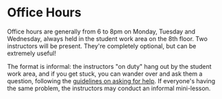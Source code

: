 # Office Hours

Office hours are generally from 6 to 8pm on Monday, Tuesday and Wednesday, always held in the student work area on the 8th floor. Two instructors will be present. They're completely optional, but can be extremely useful!

The format is informal: the instructors "on duty" hang out by the student work area, and if you get stuck, you can wander over and ask them a question, following the [guidelines on asking for help](asking-for-help.md). If everyone's having the same problem, the instructors may conduct an informal mini-lesson.
